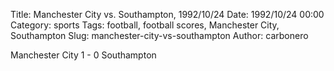 Title: Manchester City vs. Southampton, 1992/10/24
Date: 1992/10/24 00:00
Category: sports
Tags: football, football scores, Manchester City, Southampton
Slug: manchester-city-vs-southampton
Author: carbonero


Manchester City 1 - 0 Southampton
